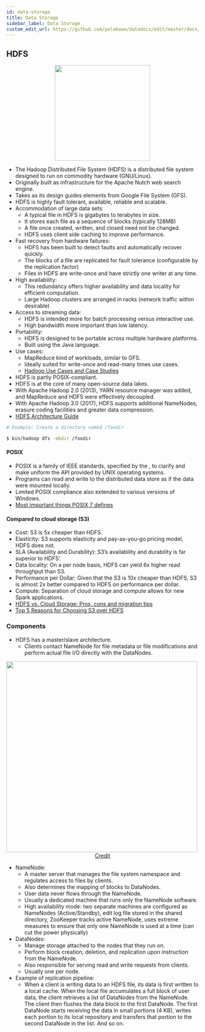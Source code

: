 ```yaml
---
id: data-storage
title: Data Storage
sidebar_label: Data Storage
custom_edit_url: https://github.com/polakowo/datadocs/edit/master/docs/big-data/data-storage.md
---
```


## HDFS

<center><img width=250 src="/datadocs/assets/41502d489ace02f2857ca90d1d78cc76.png"/></center>

- The Hadoop Distributed File System (HDFS) is a distributed file system designed to run on commodity hardware (GNU/Linux).
- Originally built as infrastructure for the Apache Nutch web search engine.
- Takes as its design guides elements from Google File System (GFS).
- HDFS is highly fault tolerant, available, reliable and scalable.
- Accommodation of large data sets:
    - A typical file in HDFS is gigabytes to terabytes in size.
    - It stores each file as a sequence of blocks (typically 128MB)
    - A file once created, written, and closed need not be changed.
    - HDFS uses client side caching to improve performance.
- Fast recovery from hardware failures:
    - HDFS has been built to detect faults and automatically recover quickly.
    - The blocks of a file are replicated for fault tolerance (configurable by the replication factor)
    - Files in HDFS are write-once and have strictly one writer at any time.
- High availability:
    - This redundancy offers higher availability and data locality for efficient computation.
    - Large Hadoop clusters are arranged in racks (network traffic within desirable)
- Access to streaming data:
    - HDFS is intended more for batch processing versus interactive use.
    - High bandwidth more important than low latency.
- Portability:
    - HDFS is designed to be portable across multiple hardware platforms.
    - Built using the Java language.
- Use cases:
    - MapReduce kind of workloads, similar to GFS.
    - Ideally suited for write-once and read-many times use cases.
    - [Hadoop Use Cases and Case Studies](http://hadoopilluminated.com/hadoop_illuminated/Hadoop_Use_Cases.html)
- HDFS is partly POSIX-compliant.
- HDFS is at the core of many open-source data lakes.
- With Apache Hadoop 2.0 (2013), YARN resource manager was added, and MapReduce and HDFS were effectively decoupled.
- With Apache Hadoop 3.0 (2017), HDFS supports additional NameNodes, erasure coding facilities and greater data compression.
- [HDFS Architecture Guide](https://hadoop.apache.org/docs/r1.2.1/hdfs_design.html)

```bash
# Example: Create a directory named /foodir

$ bin/hadoop dfs -mkdir /foodir
```

#### POSIX

- POSIX is a family of IEEE standards, specified by the , to clarify and make uniform the API provided by UNIX operating systems. 
- Programs can read and write to the distributed data store as if the data were mounted locally.
- Limited POSIX compliance also extended to various versions of Windows.
- [Most important things POSIX 7 defines](https://stackoverflow.com/a/31865755)

#### Compared to cloud storage (S3)

- Cost: S3 is 5x cheaper than HDFS.
- Elasticity: S3 supports elasticity and pay-as-you-go pricing model, HDFS does not.
- SLA (Availability and Durability): S3’s availability and durability is far superior to HDFS’.
- Data locality: On a per node basis, HDFS can yield 6x higher read throughput than S3.
- Performance per Dollar: Given that the S3 is 10x cheaper than HDFS, S3 is almost 2x better compared to HDFS on performance per dollar.
- Compute: Separation of cloud storage and compute allows for new Spark applications.
- [HDFS vs. Cloud Storage: Pros, cons and migration tips](https://cloud.google.com/blog/products/storage-data-transfer/hdfs-vs-cloud-storage-pros-cons-and-migration-tips)
- [Top 5 Reasons for Choosing S3 over HDFS](https://databricks.com/blog/2017/05/31/top-5-reasons-for-choosing-s3-over-hdfs.html)

### Components

- HDFS has a master/slave architecture.
    - Clients contact NameNode for file metadata or file modifications and perform actual file I/O directly with the DataNodes.

<img width=500 src="/datadocs/assets/hdfsarchitecture.gif"/>
<center><a href="https://hadoop.apache.org/docs/r1.2.1/hdfs_design.html" class="credit">Credit</a></center>

- NameNode:
    - A master server that manages the file system namespace and regulates access to files by clients.
    - Also determines the mapping of blocks to DataNodes.
    - User data never flows through the NameNode.
    - Usually a dedicated machine that runs only the NameNode software.
    - High availability mode: two separate machines are configured as NameNodes (Active/Standby), edit log file stored in the shared directory, ZooKeeper tracks active NameNode, uses extreme measures to ensure that only one NameNode is used at a time (can cut the power physically)
- DataNodes:
    - Manage storage attached to the nodes that they run on.
    - Perform block creation, deletion, and replication upon instruction from the NameNode.
    - Also responsible for serving read and write requests from clients.
    - Usually one per node.
- Example of replication pipeline: 
    - When a client is writing data to an HDFS file, its data is first written to a local cache. When the local file accumulates a full block of user data, the client retrieves a list of DataNodes from the NameNode. The client then flushes the data block to the first DataNode. The first DataNode starts receiving the data in small portions (4 KB), writes each portion to its local repository and transfers that portion to the second DataNode in the list. And so on.